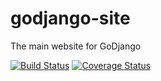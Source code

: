 godjango-site
=============

The main website for GoDjango


[![Build Status](https://travis-ci.org/GoDjango/godjango-site.png?branch=master)](https://travis-ci.org/GoDjango/godjango-site)
[![Coverage Status](https://coveralls.io/repos/GoDjango/godjango-site/badge.png)](https://coveralls.io/r/GoDjango/godjango-site)
